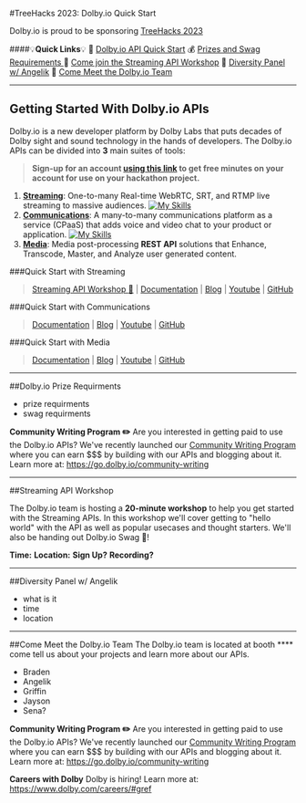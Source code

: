 #TreeHacks 2023: Dolby.io Quick Start

Dolby.io is proud to be sponsoring [TreeHacks 2023](https://www.treehacks.com/)

####:bulb:**Quick Links**:bulb:
:hammer: [Dolby.io API Quick Start]()
:moneybag: [Prizes and Swag Requirements ]() 
:raising_hand: [Come join the Streaming API Workshop]() 
:microphone: [Diversity Panel w/ Angelik]() 
:eyes: [Come Meet the Dolby.io Team]() 

---
## Getting Started With Dolby.io APIs
Dolby.io is a new developer platform by Dolby Labs that puts decades of Dolby sight and sound technology in the hands of developers. The Dolby.io APIs can be divided into **3** main suites of tools:
>**Sign-up for an account [using this link](https://bit.ly/dolbyio-at-treehacks) to get free minutes on your account for use on your hackathon project.**
1. **[Streaming](https://docs.dolby.io/streaming-apis/docs/client-sdks)**: One-to-many Real-time WebRTC, SRT, and RTMP live streaming to massive audiences.
[![My Skills](https://skillicons.dev/icons?i=js,react,swift,java,flutter,dotnet,linux,mac,unreal,unity&perline=15)](https://docs.dolby.io/streaming-apis/docs/client-sdks)
1. **[Communications](https://docs.dolby.io/communications-apis/docs)**: A many-to-many communications platform as a service (CPaaS) that adds voice and video chat to your product or application.
[![My Skills](https://skillicons.dev/icons?i=js,react,swift,java,flutter,cpp,dotnet,linux,mac,unreal,unity&perline=15)](https://docs.dolby.io/communications-apis/docs)
1. **[Media](https://docs.dolby.io/media-apis/docs)**: Media post-processing **REST API** solutions that Enhance, Transcode, Master, and Analyze user generated content.


###Quick Start with Streaming 
>[Streaming API Workshop :raising_hand:]() | [Documentation](https://docs.dolby.io/streaming-apis/docs/client-sdks) | [Blog](https://dolby.io/blog/category/streaming/) | [Youtube](https://www.youtube.com/@DolbyIO) | [GitHub](https://github.com/dolbyio-samples)

###Quick Start with Communications 
>[Documentation](https://docs.dolby.io/communications-apis/docs) | [Blog](https://dolby.io/blog/category/communications/) | [Youtube](https://www.youtube.com/@DolbyIO) | [GitHub](https://github.com/dolbyio-samples)

###Quick Start with Media 
>[Documentation](https://docs.dolby.io/media-apis/docs) | [Blog](https://dolby.io/blog/category/media/) | [Youtube](https://www.youtube.com/@DolbyIO) | [GitHub](https://github.com/dolbyio-samples)
---
##Dolby.io Prize Requirments
- prize requirments
- swag requirments

**Community Writing Program :pencil2:**
Are you interested in getting paid to use the Dolby.io APIs? We've recently launched our [Community Writing Program](https://go.dolby.io/community-writing) where you can earn $$$ by building with our APIs and blogging about it. Learn more at: https://go.dolby.io/community-writing

---
##Streaming API Workshop

The Dolby.io team is hosting a **20-minute workshop** to help you get started with the Streaming APIs. In this workshop we'll cover getting to "hello world" with the API as well as popular usecases and thought starters. We'll also be handing out Dolby.io Swag :shirt:!

**Time:**
**Location:**
**Sign Up?**
**Recording?**

---
##Diversity Panel w/ Angelik
- what is it
- time
- location
---
##Come Meet the Dolby.io Team
The Dolby.io team is located at booth **** come tell us about your projects and learn more about our APIs.
- Braden
- Angelik
- Griffin
- Jayson
- Sena?

**Community Writing Program :pencil2:**
Are you interested in getting paid to use the Dolby.io APIs? We've recently launched our [Community Writing Program](https://go.dolby.io/community-writing) where you can earn $$$ by building with our APIs and blogging about it. Learn more at: https://go.dolby.io/community-writing

**Careers with Dolby**
Dolby is hiring! Learn more at: https://www.dolby.com/careers/#gref
